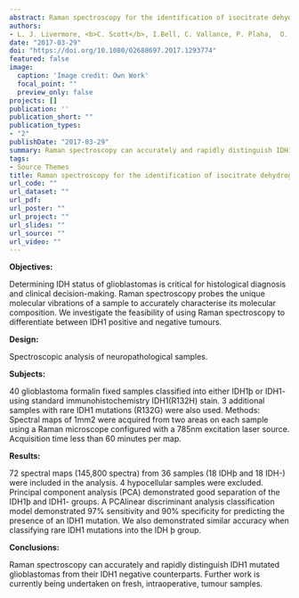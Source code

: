 ```yaml
---
abstract: Raman spectroscopy for the identification of isocitrate dehydrogenase (IDH) mutated glioblastomas
authors:
- L. J. Livermore, <b>C. Scott</b>, I.Bell, C. Vallance, P. Plaha,  O. Ansorge
date: "2017-03-29"
doi: "https://doi.org/10.1080/02688697.2017.1293774"
featured: false
image:
  caption: 'Image credit: Own Work'
  focal_point: ""
  preview_only: false
projects: [] 
publication: ''
publication_short: ""
publication_types:
- "2"
publishDate: "2017-03-29"
summary: Raman spectroscopy can accurately and rapidly distinguish IDH1 mutated glioblastomas from their IDH1 negative counterparts. Further work is currently being undertaken on fresh, intraoperative, tumour samples. <b><i> Published Article (British Journal of Neurosurgery, vol 31, No. 2, 119-158 (2017))- Proceedings of the 2017 Spring Meeting of the Society of British Neurological Surgeons, Oxford, 29-31 March 2017. </i></b>
tags:
- Source Themes
title: Raman spectroscopy for the identification of isocitrate dehydrogenase (IDH) mutated glioblastomas. 
url_code: ""
url_dataset: ""
url_pdf: 
url_poster: ""
url_project: ""
url_slides: ""
url_source: ""
url_video: ""
---
```

<b>Objectives: </b>

Determining IDH status of glioblastomas is critical for histological diagnosis and clinical decision-making. Raman spectroscopy probes the unique molecular vibrations of a sample to accurately characterise its molecular composition. We investigate the feasibility of using Raman spectroscopy to differentiate between IDH1 positive and negative tumours. 

<b>Design:</b> 

Spectroscopic analysis of neuropathological samples. 

<b>Subjects:</b>

40 glioblastoma formalin fixed samples classified into either IDH1þ or IDH1- using standard immunohistochemistry IDH1(R132H) stain. 3 additional samples with rare IDH1 mutations (R132G) were also used. Methods: Spectral maps of 1mm2 were acquired from two areas on each sample using a Raman microscope configured with a 785nm excitation laser source. Acquisition time less than 60 minutes per map. 

<b>Results:</b>

72 spectral maps (145,800 spectra) from 36 samples (18 IDHþ and 18 IDH-) were included in the analysis. 4 hypocellular samples were excluded. Principal component analysis (PCA) demonstrated good separation of the IDH1þ and IDH1- groups. A PCAlinear discriminant analysis classification model demonstrated 97% sensitivity and 90% specificity for predicting the presence of an IDH1 mutation. We also demonstrated similar accuracy when classifying rare IDH1 mutations into the IDH þ group. 

<b>Conclusions:</b>

 Raman spectroscopy can accurately and rapidly distinguish IDH1 mutated glioblastomas from their IDH1 negative counterparts. Further work is currently being undertaken on fresh, intraoperative, tumour samples. 